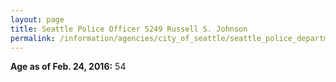 ```yaml
---
layout: page
title: Seattle Police Officer 5249 Russell S. Johnson
permalink: /information/agencies/city_of_seattle/seattle_police_department/copbook/5249/
---
```


**Age as of Feb. 24, 2016:** 54
